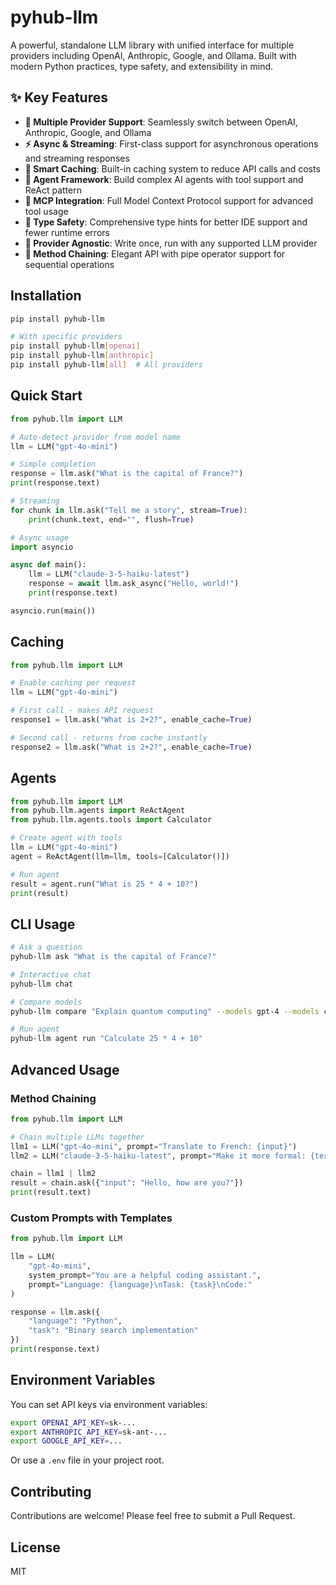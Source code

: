 # pyhub-llm

A powerful, standalone LLM library with unified interface for multiple providers including OpenAI, Anthropic, Google, and Ollama. Built with modern Python practices, type safety, and extensibility in mind.

## ✨ Key Features

- **🔌 Multiple Provider Support**: Seamlessly switch between OpenAI, Anthropic, Google, and Ollama
- **⚡ Async & Streaming**: First-class support for asynchronous operations and streaming responses
- **💾 Smart Caching**: Built-in caching system to reduce API calls and costs
- **🤖 Agent Framework**: Build complex AI agents with tool support and ReAct pattern
- **🔧 MCP Integration**: Full Model Context Protocol support for advanced tool usage
- **📝 Type Safety**: Comprehensive type hints for better IDE support and fewer runtime errors
- **🎯 Provider Agnostic**: Write once, run with any supported LLM provider
- **🔗 Method Chaining**: Elegant API with pipe operator support for sequential operations

## Installation

```bash
pip install pyhub-llm

# With specific providers
pip install pyhub-llm[openai]
pip install pyhub-llm[anthropic]
pip install pyhub-llm[all]  # All providers
```

## Quick Start

```python
from pyhub.llm import LLM

# Auto-detect provider from model name
llm = LLM("gpt-4o-mini")

# Simple completion
response = llm.ask("What is the capital of France?")
print(response.text)

# Streaming
for chunk in llm.ask("Tell me a story", stream=True):
    print(chunk.text, end="", flush=True)

# Async usage
import asyncio

async def main():
    llm = LLM("claude-3-5-haiku-latest")
    response = await llm.ask_async("Hello, world!")
    print(response.text)

asyncio.run(main())
```

## Caching

```python
from pyhub.llm import LLM

# Enable caching per request
llm = LLM("gpt-4o-mini")

# First call - makes API request
response1 = llm.ask("What is 2+2?", enable_cache=True)

# Second call - returns from cache instantly
response2 = llm.ask("What is 2+2?", enable_cache=True)
```

## Agents

```python
from pyhub.llm import LLM
from pyhub.llm.agents import ReActAgent
from pyhub.llm.agents.tools import Calculator

# Create agent with tools
llm = LLM("gpt-4o-mini")
agent = ReActAgent(llm=llm, tools=[Calculator()])

# Run agent
result = agent.run("What is 25 * 4 + 10?")
print(result)
```

## CLI Usage

```bash
# Ask a question
pyhub-llm ask "What is the capital of France?"

# Interactive chat
pyhub-llm chat

# Compare models
pyhub-llm compare "Explain quantum computing" --models gpt-4 --models claude-3

# Run agent
pyhub-llm agent run "Calculate 25 * 4 + 10"
```

## Advanced Usage

### Method Chaining

```python
from pyhub.llm import LLM

# Chain multiple LLMs together
llm1 = LLM("gpt-4o-mini", prompt="Translate to French: {input}")
llm2 = LLM("claude-3-5-haiku-latest", prompt="Make it more formal: {text}")

chain = llm1 | llm2
result = chain.ask({"input": "Hello, how are you?"})
print(result.text)
```

### Custom Prompts with Templates

```python
from pyhub.llm import LLM

llm = LLM(
    "gpt-4o-mini",
    system_prompt="You are a helpful coding assistant.",
    prompt="Language: {language}\nTask: {task}\nCode:"
)

response = llm.ask({
    "language": "Python", 
    "task": "Binary search implementation"
})
print(response.text)
```

## Environment Variables

You can set API keys via environment variables:

```bash
export OPENAI_API_KEY=sk-...
export ANTHROPIC_API_KEY=sk-ant-...
export GOOGLE_API_KEY=...
```

Or use a `.env` file in your project root.

## Contributing

Contributions are welcome! Please feel free to submit a Pull Request.

## License

MIT